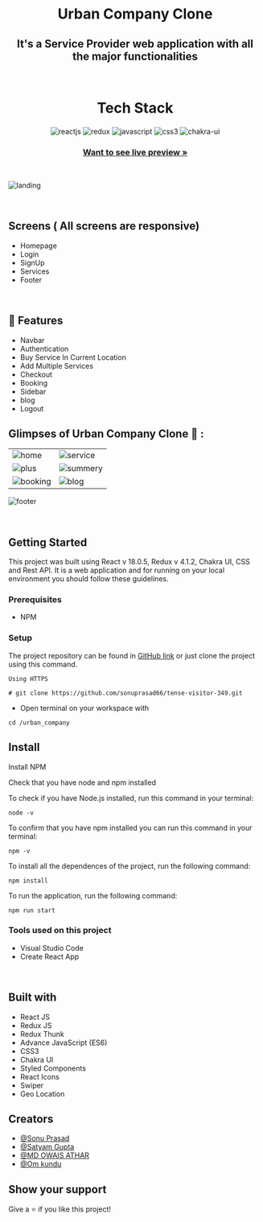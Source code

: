 <h1 align="center">Urban Company Clone</h1> 

<h2 align="center">It's a Service Provider web application with all the major functionalities</h2>

<br />
<h1 align="center">Tech Stack</h1> 
<p align="center">
   <img src="https://img.shields.io/badge/React-20232A?style=for-the-badge&logo=react&logoColor=61DAFB"  align="center" alt="reactjs" />
   <img src="https://img.shields.io/badge/Redux-593D88?style=for-the-badge&logo=redux&logoColor=white"  align="center" alt="redux" />
   <img src ="https://img.shields.io/badge/javascript-%23323330.svg?style=for-the-badge&logo=javascript&logoColor=%23F7DF1E" align="center" alt="javascript">
   <img src = "https://img.shields.io/badge/css3-%231572B6.svg?style=for-the-badge&logo=css3&logoColor=white" align="center" alt="css3">
   <img src = "https://img.shields.io/badge/chakra ui-%234ED1C5.svg?style=for-the-badge&logo=chakraui&logoColor=white" align="center" alt="chakra-ui"/>

</p>

<h3 align="center"><a href="https://urban-company-ruddy.vercel.app/"><strong>Want to see live preview »</strong></a></h3>

<br/>

![landing](https://user-images.githubusercontent.com/101389401/194386115-bb71c308-ceeb-41a2-a9bf-700defde1c18.png)


<br/>


  ## Screens ( All screens are responsive)
   - Homepage
   - Login 
   - SignUp 
   - Services
   - Footer


<br />

## 🚀 Features

- Navbar
- Authentication 
- Buy Service In Current Location
- Add Multiple Services
- Checkout
- Booking
- Sidebar
- blog
- Logout 


## Glimpses of Urban Company Clone 🙈 :





<table>

  <tr>
    <td><img src="https://user-images.githubusercontent.com/101389401/194386877-7078d9a6-7a24-4e7c-95c2-e56df2895f6f.png" alt="home" /></td>
    <td><img src="https://user-images.githubusercontent.com/101389401/194387060-3020e2b9-3f8a-4663-805d-680b3bd72656.png" alt="service" /></td>
  </tr>

  <tr>
    <td><img src="https://user-images.githubusercontent.com/101389401/194387161-26b93a45-e3cc-4d26-a59d-f9f1499e92a2.png" alt="plus" /></td>
    <td><img src="https://user-images.githubusercontent.com/101389401/194387318-552c5579-17d9-4ad2-8c0e-5f060b7a69db.png"  alt="summery" /></td>
  </tr>
   
  <tr>
    <td><img src="https://user-images.githubusercontent.com/101389401/194387449-cd79f303-a7d2-4dad-bfc4-d94f968c1da2.png" alt="booking" /></td>
    <td><img src="https://user-images.githubusercontent.com/101389401/194387469-67c4c21f-1dbc-4415-9ab1-f8d9780bacdb.png" alt="blog" /></td>
  </tr>
  
</table>

![footer](https://user-images.githubusercontent.com/101389401/194388275-4589d765-5c49-4cfe-9c38-2a76e762afd0.png)

<br/>




## Getting Started

This project was built using React v 18.0.5, Redux v 4.1.2, Chakra UI, CSS and Rest API. It is a web application and for running on your local environment you should follow these guidelines.


### Prerequisites

- NPM 

### Setup


The project repository can be found in [GitHub link](https://github.com/sonuprasad66/tense-visitor-349) or just clone the project using this command. 


```
Using HTTPS

# git clone https://github.com/sonuprasad66/tense-visitor-349.git
```

+ Open terminal on your workspace with

```
cd /urban_company
```


## Install

Install NPM

Check that you have node and npm installed

To check if you have Node.js installed, run this command in your terminal:


```
node -v
```

To confirm that you have npm installed you can run this command in your terminal:


```
npm -v
```


To install all the dependences of the project, run the following command:


```
npm install
```


To run the application, run the following command:

```
npm run start
```


### Tools used on this project

- Visual Studio Code
- Create React App

<br/>




## Built with
- React JS
- Redux JS
- Redux Thunk
- Advance JavaScript (ES6)
- CSS3
- Chakra UI
- Styled Components
- React Icons
- Swiper
- Geo Location

## Creators
- [@Sonu Prasad](https://github.com/sonuprasad66)
- [@Satyam Gupta](https://github.com/satyamasai)
- [@MD OWAIS ATHAR](https://github.com/owii8247)
- [@Om kundu](https://github.com/omkundu)



## Show your support
<p> Give a ⭐️ if you like this project! <p/>
<br/>

